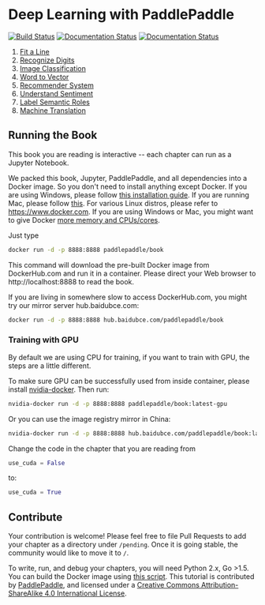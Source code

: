 # Deep Learning with PaddlePaddle

[![Build Status](https://travis-ci.org/PaddlePaddle/book.svg?branch=develop)](https://travis-ci.org/PaddlePaddle/book)
[![Documentation Status](https://img.shields.io/badge/docs-latest-brightgreen.svg?style=flat)](http://www.paddlepaddle.org/docs/develop/book/01.fit_a_line/index.html)
[![Documentation Status](https://img.shields.io/badge/中文文档-最新-brightgreen.svg)](http://www.paddlepaddle.org/docs/develop/book/01.fit_a_line/index.cn.html)

1. [Fit a Line](http://www.paddlepaddle.org/documentation/book/en/develop/01.fit_a_line/index.html)
1. [Recognize Digits](http://www.paddlepaddle.org/documentation/book/en/develop/02.recognize_digits/index.html)
1. [Image Classification](http://www.paddlepaddle.org/documentation/book/en/develop/03.image_classification/index.html)
1. [Word to Vector](http://www.paddlepaddle.org/documentation/book/en/develop/04.word2vec/index.html)
1. [Recommender System](http://www.paddlepaddle.org/documentation/book/en/develop/05.recommender_system/index.html)
1. [Understand Sentiment](http://www.paddlepaddle.org/documentation/book/en/develop/06.understand_sentiment/index.html)
1. [Label Semantic Roles](http://www.paddlepaddle.org/documentation/book/en/develop/07.label_semantic_roles/index.html)
1. [Machine Translation](http://www.paddlepaddle.org/documentation/book/en/develop/08.machine_translation/index.html)

## Running the Book

This book you are reading is interactive -- each chapter can run as a Jupyter Notebook.

We packed this book, Jupyter, PaddlePaddle, and all dependencies into a Docker image. So you don't need to install anything except Docker. If you are using Windows, please follow [this installation guide](https://www.docker.com/docker-windows).  If you are running Mac, please follow [this](https://www.docker.com/docker-mac). For various Linux distros, please refer to https://www.docker.com.  If you are using Windows or Mac, you might want to give Docker [more memory and CPUs/cores](http://stackoverflow.com/a/39720010/724872).

Just type

```bash
docker run -d -p 8888:8888 paddlepaddle/book

```

This command will download the pre-built Docker image from DockerHub.com and run it in a container.  Please direct your Web browser to http://localhost:8888 to read the book.

If you are living in somewhere slow to access DockerHub.com, you might try our mirror server hub.baidubce.com:

```bash
docker run -d -p 8888:8888 hub.baidubce.com/paddlepaddle/book

```

### Training with GPU

By default we are using CPU for training, if you want to train with GPU, the steps are a little different.

To make sure GPU can be successfully used from inside container, please install [nvidia-docker](https://github.com/NVIDIA/nvidia-docker). Then run:

```bash
nvidia-docker run -d -p 8888:8888 paddlepaddle/book:latest-gpu

```

Or you can use the image registry mirror in China:

```bash
nvidia-docker run -d -p 8888:8888 hub.baidubce.com/paddlepaddle/book:latest-gpu

```

Change the code in the chapter that you are reading from
```python
use_cuda = False
```

to:
```python
use_cuda = True
```


## Contribute

Your contribution is welcome!  Please feel free to file Pull Requests to add your chapter as a directory under `/pending`. Once it is going stable, the community would like to move it to `/`.

To write, run, and debug your chapters, you will need Python 2.x, Go >1.5. You can build the Docker image using [this script](https://github.com/PaddlePaddle/book/blob/develop/.tools/convert-markdown-into-ipynb-and-test.sh).
This tutorial is contributed by <a xmlns:cc="http://creativecommons.org/ns#" href="http://book.paddlepaddle.org" property="cc:attributionName" rel="cc:attributionURL">PaddlePaddle</a>, and licensed under a <a rel="license" href="http://creativecommons.org/licenses/by-sa/4.0/">Creative Commons Attribution-ShareAlike 4.0 International License</a>.
